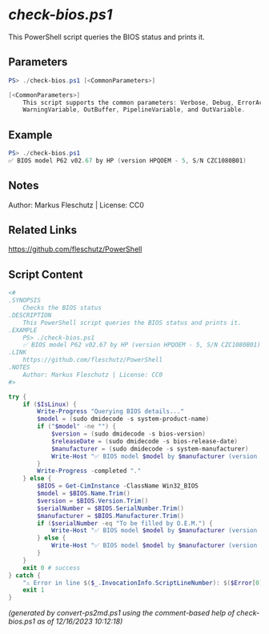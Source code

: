 *check-bios.ps1*
================

This PowerShell script queries the BIOS status and prints it.

Parameters
----------
```powershell
PS> ./check-bios.ps1 [<CommonParameters>]

[<CommonParameters>]
    This script supports the common parameters: Verbose, Debug, ErrorAction, ErrorVariable, WarningAction, 
    WarningVariable, OutBuffer, PipelineVariable, and OutVariable.
```

Example
-------
```powershell
PS> ./check-bios.ps1
✅ BIOS model P62 v02.67 by HP (version HPQOEM - 5, S/N CZC1080B01)

```

Notes
-----
Author: Markus Fleschutz | License: CC0

Related Links
-------------
https://github.com/fleschutz/PowerShell

Script Content
--------------
```powershell
<#
.SYNOPSIS
	Checks the BIOS status
.DESCRIPTION
	This PowerShell script queries the BIOS status and prints it.
.EXAMPLE
	PS> ./check-bios.ps1
	✅ BIOS model P62 v02.67 by HP (version HPQOEM - 5, S/N CZC1080B01)
.LINK
	https://github.com/fleschutz/PowerShell
.NOTES
	Author: Markus Fleschutz | License: CC0
#>

try {
	if ($IsLinux) {
		Write-Progress "Querying BIOS details..."
		$model = (sudo dmidecode -s system-product-name)
		if ("$model" -ne "") {
			$version = (sudo dmidecode -s bios-version)
			$releaseDate = (sudo dmidecode -s bios-release-date)
			$manufacturer = (sudo dmidecode -s system-manufacturer)
			Write-Host "✅ BIOS model $model by $manufacturer (version $version of $releaseDate)"
		}
		Write-Progress -completed "."
	} else {
		$BIOS = Get-CimInstance -ClassName Win32_BIOS
		$model = $BIOS.Name.Trim()
		$version = $BIOS.Version.Trim()
		$serialNumber = $BIOS.SerialNumber.Trim()
		$manufacturer = $BIOS.Manufacturer.Trim()
		if ($serialNumber -eq "To be filled by O.E.M.") {
			Write-Host "✅ BIOS model $model by $manufacturer (version $version)"
		} else {
			Write-Host "✅ BIOS model $model by $manufacturer (version $version, S/N $serialNumber)"
		}
	}
	exit 0 # success
} catch {
	"⚠️ Error in line $($_.InvocationInfo.ScriptLineNumber): $($Error[0])"
	exit 1
}
```

*(generated by convert-ps2md.ps1 using the comment-based help of check-bios.ps1 as of 12/16/2023 10:12:18)*
